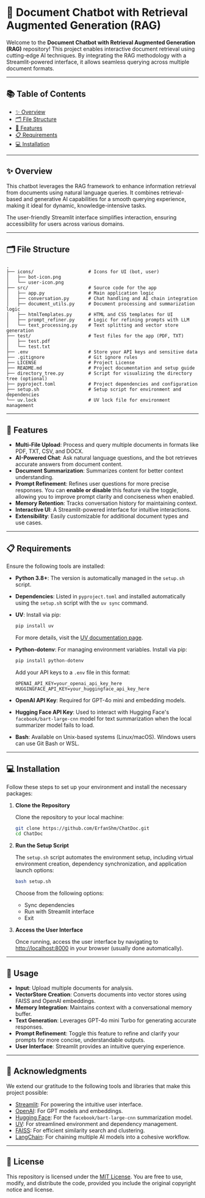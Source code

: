 # 📄 Document Chatbot with Retrieval Augmented Generation (RAG)

Welcome to the **Document Chatbot with Retrieval Augmented Generation (RAG)** repository! This project enables interactive document retrieval using cutting-edge AI techniques. By integrating the RAG methodology with a Streamlit-powered interface, it allows seamless querying across multiple document formats.

---

## 📚 Table of Contents

- [✨ Overview](#-overview)
- [🗂️ File Structure](#️-file-structure)
- [🚀 Features](#-features)
- [📋 Requirements](#-requirements)
- [💻 Installation](#-installation)

---

## ✨ Overview

This chatbot leverages the RAG framework to enhance information retrieval from documents using natural language queries. It combines retrieval-based and generative AI capabilities for a smooth querying experience, making it ideal for dynamic, knowledge-intensive tasks.

The user-friendly Streamlit interface simplifies interaction, ensuring accessibility for users across various domains.

---

## 🗂️ File Structure

```
.
├── icons/                    # Icons for UI (bot, user)
│   ├── bot-icon.png
│   └── user-icon.png
├── src/                      # Source code for the app
│   ├── app.py                # Main application logic
│   ├── conversation.py       # Chat handling and AI chain integration
│   ├── document_utils.py     # Document processing and summarization logic
│   ├── htmlTemplates.py      # HTML and CSS templates for UI
│   ├── prompt_refiner.py     # Logic for refining prompts with LLM
│   └── text_processing.py    # Text splitting and vector store generation
├── test/                     # Test files for the app (PDF, TXT)
│   ├── test.pdf
│   └── test.txt
├── .env                      # Store your API keys and sensitive data
├── .gitignore                # Git ignore rules
├── LICENSE                   # Project License
├── README.md                 # Project documentation and setup guide
├── directory_tree.py         # Script for visualizing the directory tree (optional)
├── pyproject.toml            # Project dependencies and configuration
├── setup.sh                  # Setup script for environment and dependencies
└── uv.lock                   # UV lock file for environment management

```

---

## 🚀 Features

- **Multi-File Upload**: Process and query multiple documents in formats like PDF, TXT, CSV, and DOCX.
- **AI-Powered Chat**: Ask natural language questions, and the bot retrieves accurate answers from document content.
- **Document Summarization**: Summarizes content for better context understanding.
- **Prompt Refinement**: Refines user questions for more precise responses. You can **enable or disable** this feature via the toggle, allowing you to improve prompt clarity and conciseness when enabled.
- **Memory Retention**: Tracks conversation history for maintaining context.
- **Interactive UI**: A Streamlit-powered interface for intuitive interactions.
- **Extensibility**: Easily customizable for additional document types and use cases.

---

## 📋 Requirements

Ensure the following tools are installed:

- **Python 3.8+**: The version is automatically managed in the `setup.sh` script.
- **Dependencies**: Listed in `pyproject.toml` and installed automatically using the `setup.sh` script with the `uv sync` command.
- **UV**: Install via pip:

   ```bash
   pip install uv
   ```

   For more details, visit the [UV documentation page](https://pypi.org/project/uv/).

- **Python-dotenv**: For managing environment variables. Install via pip:

   ```bash
   pip install python-dotenv
   ```

   Add your API keys to a `.env` file in this format:

   ```plaintext
   OPENAI_API_KEY=your_openai_api_key_here
   HUGGINGFACE_API_KEY=your_huggingface_api_key_here
   ```

- **OpenAI API Key**: Required for GPT-4o mini and embedding models.
- **Hugging Face API Key**: Used to interact with Hugging Face's `facebook/bart-large-cnn` model for text summarization when the local summarizer model fails to load.
- **Bash**: Available on Unix-based systems (Linux/macOS). Windows users can use Git Bash or WSL.

---

## 💻 Installation

Follow these steps to set up your environment and install the necessary packages:

1. **Clone the Repository**  

   Clone the repository to your local machine:

   ```bash
   git clone https://github.com/ErfanShm/ChatDoc.git
   cd ChatDoc
   ```

2. **Run the Setup Script**  

   The `setup.sh` script automates the environment setup, including virtual environment creation, dependency synchronization, and application launch options:

   ```bash
   bash setup.sh
   ```

   Choose from the following options:
   - Sync dependencies
   - Run with Streamlit interface
   - Exit

3. **Access the User Interface**  

   Once running, access the user interface by navigating to [http://localhost:8000](http://localhost:8000) in your browser (usually done automatically).

---

## 📝 Usage

- **Input**: Upload multiple documents for analysis.
- **VectorStore Creation**: Converts documents into vector stores using FAISS and OpenAI embeddings.
- **Memory Integration**: Maintains context with a conversational memory buffer.
- **Text Generation**: Leverages GPT-4o mini Turbo for generating accurate responses.
- **Prompt Refinement**: Toggle this feature to refine and clarify your prompts for more concise, understandable outputs.
- **User Interface**: Streamlit provides an intuitive querying experience.

---

## 🙌 Acknowledgments

We extend our gratitude to the following tools and libraries that make this project possible:

- [Streamlit](https://streamlit.io/): For powering the intuitive user interface.
- [OpenAI](https://openai.com/): For GPT models and embeddings.
- [Hugging Face](https://huggingface.co/): For the `facebook/bart-large-cnn` summarization model.
- [UV](https://pypi.org/project/uv/): For streamlined environment and dependency management.
- [FAISS](https://github.com/facebookresearch/faiss): For efficient similarity search and clustering.
- [LangChain](https://langchain.com/): For chaining multiple AI models into a cohesive workflow.

---

## 📜 License

This repository is licensed under the [MIT License](https://opensource.org/licenses/MIT). You are free to use, modify, and distribute the code, provided you include the original copyright notice and license.